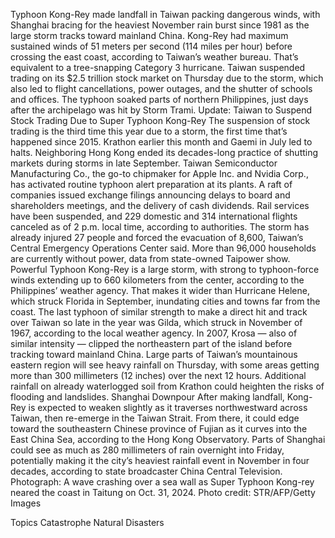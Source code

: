 Typhoon Kong-Rey made landfall in Taiwan packing dangerous winds, with Shanghai bracing for the heaviest November rain burst since 1981 as the large storm tracks toward mainland China.
Kong-Rey had maximum sustained winds of 51 meters per second (114 miles per hour) before crossing the east coast, according to Taiwan’s weather bureau. That’s equivalent to a tree-snapping Category 3 hurricane.
Taiwan suspended trading on its $2.5 trillion stock market on Thursday due to the storm, which also led to flight cancellations, power outages, and the shutter of schools and offices. The typhoon soaked parts of northern Philippines, just days after the archipelago was hit by Storm Trami.
Update: Taiwan to Suspend Stock Trading Due to Super Typhoon Kong-Rey
The suspension of stock trading is the third time this year due to a storm, the first time that’s happened since 2015. Krathon earlier this month and Gaemi in July led to halts. Neighboring Hong Kong ended its decades-long practice of shutting markets during storms in late September.
Taiwan Semiconductor Manufacturing Co., the go-to chipmaker for Apple Inc. and Nvidia Corp., has activated routine typhoon alert preparation at its plants. A raft of companies issued exchange filings announcing delays to board and shareholders meetings, and the delivery of cash dividends.
Rail services have been suspended, and 229 domestic and 314 international flights canceled as of 2 p.m. local time, according to authorities. The storm has already injured 27 people and forced the evacuation of 8,600, Taiwan’s Central Emergency Operations Center said. More than 96,000 households are currently without power, data from state-owned Taipower show.
Powerful Typhoon
Kong-Rey is a large storm, with strong to typhoon-force winds extending up to 660 kilometers from the center, according to the Philippines’ weather agency. That makes it wider than Hurricane Helene, which struck Florida in September, inundating cities and towns far from the coast.
The last typhoon of similar strength to make a direct hit and track over Taiwan so late in the year was Gilda, which struck in November of 1967, according to the local weather agency. In 2007, Krosa — also of similar intensity — clipped the northeastern part of the island before tracking toward mainland China.
Large parts of Taiwan’s mountainous eastern region will see heavy rainfall on Thursday, with some areas getting more than 300 millimeters (12 inches) over the next 12 hours. Additional rainfall on already waterlogged soil from Krathon could heighten the risks of flooding and landslides.
Shanghai Downpour
After making landfall, Kong-Rey is expected to weaken slightly as it traverses northwestward across Taiwan, then re-emerge in the Taiwan Strait. From there, it could edge toward the southeastern Chinese province of Fujian as it curves into the East China Sea, according to the Hong Kong Observatory.
Parts of Shanghai could see as much as 280 millimeters of rain overnight into Friday, potentially making it the city’s heaviest rainfall event in November in four decades, according to state broadcaster China Central Television.
Photograph: A wave crashing over a sea wall as Super Typhoon Kong-rey neared the coast in Taitung on Oct. 31, 2024. Photo credit: STR/AFP/Getty Images

Topics
Catastrophe
Natural Disasters
